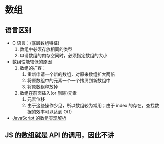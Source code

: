 <!--
 * @Author: East
 * @Date: 2021-12-08 00:53:00
 * @LastEditTime: 2021-12-28 21:56:59
 * @LastEditors: Please set LastEditors
 * @Description: 数组
 * @FilePath: \forGreaterGood\algorithm\02-数组.md
-->

# 数组

## 语言区别

- C 语言：(底层数组特征)
  1. 数组中必须存放相同的类型
  2. 申请数组的内存空间时，必须指定数组的大小
- 数组性能较低的原因
  1. 数组的扩容：
     1. 重新申请一个新的数组，对原来数组扩大两倍
     2. 将原数组中的元素一个一个拷贝到新数组中
     3. 将原数组释放掉
  2. 数组在前面插入(or 删除)元素
     1. 元素位移
     2. 由于这些操作少见，所以数组较为常用；由于 index 的存在，查找数据的效率可以达到 O(1)
- [JavaScript 的数组实现解析](https://www.voidcanvas.com/javascript-array-evolution-performance/)

## JS 的数组就是 API 的调用，因此不讲
